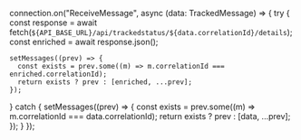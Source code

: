 connection.on("ReceiveMessage", async (data: TrackedMessage) => {
  try {
    const response = await fetch(`${API_BASE_URL}/api/trackedstatus/${data.correlationId}/details`);
    const enriched = await response.json();

    setMessages((prev) => {
      const exists = prev.some((m) => m.correlationId === enriched.correlationId);
      return exists ? prev : [enriched, ...prev];
    });
  } catch {
    setMessages((prev) => {
      const exists = prev.some((m) => m.correlationId === data.correlationId);
      return exists ? prev : [data, ...prev];
    });
  }
});
